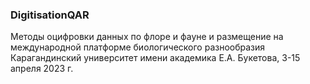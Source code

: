 ### DigitisationQAR

Методы оцифровки данных по флоре и фауне 
и размещение на международной платформе биологического разнообразия Карагандинский университет 
имени академика Е.А. Букетова,
3-15 апреля 2023 г.
